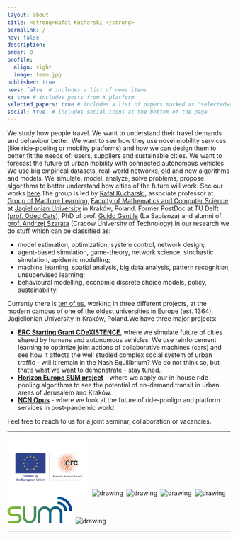 ```yaml
---
layout: about
title: <strong>Rafał Kucharski </strong>
permalink: /
nav: false
description: 
order: 0
profile:
  align: right
  image: team.jpg
published: true
news: false  # includes a list of news items
x: true # includes posts from X platform
selected_papers: true # includes a list of papers marked as "selected={true}"
social: true  # includes social icons at the bottom of the page
---
```


We study how people travel. We want to understand their travel demands and behaviour better. We want to see how they use novel mobility services (like ride-pooling or mobility platforms) and how we can design them to better fit the needs of: users, suppliers and sustainable cities. We want to forecast the future of urban mobility with connected autonomous vehicles. We use big empirical datasets, real-world networks, old and new algorithms and models. We simulate, model, analyze, solve problems, propose algorithms to better understand how cities of the future will work. See our works [here](/papers).The group is led by [Rafał Kucharski](/research/rafal_kucharski/), associate professor at [Group of Machine Learning](https://gmum.net), [Faculty of Mathematics and Computer Science](https://matinf.uj.edu.pl/en_GB/start) at [Jagiellonian University](https://en.uj.edu.pl/en_GB) in Kraków, Poland. Former PostDoc at TU Delft ([prof. Oded Cats](https://www.tudelft.nl/citg/over-faculteit/afdelingen/transport-planning/staff/persoonlijke-paginas/cats-o)), PhD of prof. [Guido Gentile](https://www.dicea.uniroma1.it/users/guidogentileuniroma1it) (La Sapienza) and alumni of [prof. Andrzej Szarata](http://www.kst.pk.edu.pl/index.php/pracownik/?pracownik=715) (Cracow University of Technology).In our research we do stuff which can be classified as:

* model estimation, optimization, system control, network design;
* agent-based simulation, game-theory, network science, stochastic simulation, epidemic modelling;
* machine learning, spatial analysis, big data analysis, pattern recognition, unsupervised learning;
* behavioural modelling, economic discrete choice models, policy, sustainability.

Currenty there is [ten of us](/group), working in three different projects, at the modern campus of one of the oldest universities in Europe (est. 1364), Jagiellonian University in Kraków, Poland.We have three major projects:

* **[ERC Starting Grant COeXISTENCE](/COeXISTENCE)**, where we simulate future of cities shared by humans and autonomous vehicles. We use reinforcement learning to optimize joint actions of collaborative machines (cars) and see how it affects the well studied complex social system of urban traffic - will it remain in the Nash Equilibrium? We do not think so, but that’s what we want to demonstrate - stay tuned.
* **[Horizon Europe SUM project](/research/SUM)** - where we apply our in-house ride-pooling algorithms to see the potential of on-demand transit in urban areas of Jerusalem and Kraków.
* **[NCN Opus](/research/g_1_OPUS)** - where we look at the future of ride-poolign and platform services in post-pandemic world

Feel free to reach to us for a joint seminar, collaboration or vacancies.



---


<img src="/./assets/img/LOGO-ERC.jpg" alt="drawing" height="130"/>&nbsp;&nbsp;<img src="/./assets/img/logo_NCN.png" alt="drawing" height="130"/>&nbsp;&nbsp;<img src="/./assets/img/UJ.jpeg" alt="drawing" width="130"/>&nbsp;&nbsp;<img src="/assets/img/logo.jpg" alt="drawing" height="60"/>&nbsp;&nbsp;<img src="/assets/img/iduj.png" alt="drawing" height="60"/>&nbsp;&nbsp;<img src="/./assets/img/0964_SUM_LOGO_RGB_HR.jpg" alt="drawing" height="60"/>&nbsp;&nbsp;<img src="/./assets/img/logo_kwadrat.jpg" alt="drawing" height="130"/>

---

